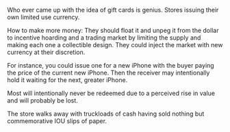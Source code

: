 Who ever came up with the idea of gift cards is genius. Stores issuing their
own limited use currency.

How to make more money: They should float it and unpeg it from the dollar to
incentive hoarding and a trading market by limiting the supply and making each
one a collectible design. They could inject the market with new currency at
their discretion.

For instance, you could issue one for a new iPhone with the buyer paying the
price of the current new iPhone. Then the receiver may intentionally hold it
waiting for the next, greater iPhone.

Most will intentionally never be redeemed due to a perceived rise in value and
will probably be lost.

The store walks away with truckloads of cash having sold nothing but
commemorative IOU slips of paper.
